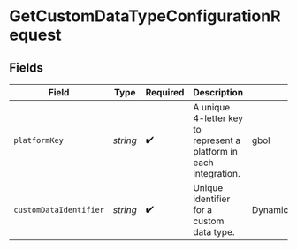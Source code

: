 # GetCustomDataTypeConfigurationRequest


## Fields

| Field                                                              | Type                                                               | Required                                                           | Description                                                        | Example                                                            |
| ------------------------------------------------------------------ | ------------------------------------------------------------------ | ------------------------------------------------------------------ | ------------------------------------------------------------------ | ------------------------------------------------------------------ |
| `platformKey`                                                      | *string*                                                           | :heavy_check_mark:                                                 | A unique 4-letter key to represent a platform in each integration. | gbol                                                               |
| `customDataIdentifier`                                             | *string*                                                           | :heavy_check_mark:                                                 | Unique identifier for a custom data type.                          | DynamicsPurchaseOrders                                             |